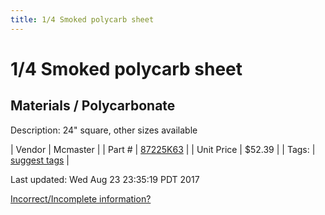 ```yaml
---
title: 1/4 Smoked polycarb sheet
---
```


# 1/4 Smoked polycarb sheet
## Materials / Polycarbonate
Description: 	24" square, other sizes available 

| Vendor | Mcmaster | 
| Part # | [87225K63](https://www.mcmaster.com/#87225K63) | 
| Unit Price | $52.39 | 
| Tags: | [suggest tags](https://docs.google.com/forms/d/e/1FAIpQLSeWyY8v3RgOty-MyWmh9U0iivNYN_molChYyS-0U-o-kOAv_g/viewform) | 

Last updated: Wed Aug 23 23:35:19 PDT 2017

 [Incorrect/Incomplete information?](https://docs.google.com/forms/d/e/1FAIpQLSeWyY8v3RgOty-MyWmh9U0iivNYN_molChYyS-0U-o-kOAv_g/viewform)